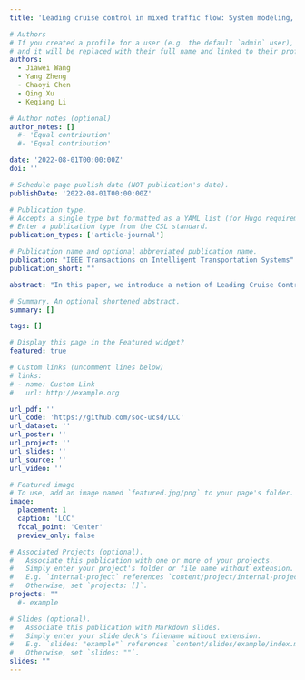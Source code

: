 ```yaml
---
title: 'Leading cruise control in mixed traffic flow: System modeling, controllability, and string stability'

# Authors
# If you created a profile for a user (e.g. the default `admin` user), write the username (folder name) here
# and it will be replaced with their full name and linked to their profile.
authors:
  - Jiawei Wang
  - Yang Zheng
  - Chaoyi Chen
  - Qing Xu
  - Keqiang Li

# Author notes (optional)
author_notes: []
  #- 'Equal contribution'
  #- 'Equal contribution'

date: '2022-08-01T00:00:00Z'
doi: ''

# Schedule page publish date (NOT publication's date).
publishDate: '2022-08-01T00:00:00Z'

# Publication type.
# Accepts a single type but formatted as a YAML list (for Hugo requirements).
# Enter a publication type from the CSL standard.
publication_types: ['article-journal']

# Publication name and optional abbreviated publication name.
publication: "IEEE Transactions on Intelligent Transportation Systems"
publication_short: ""

abstract: "In this paper, we introduce a notion of Leading Cruise Control (LCC), in which the CAV maintains car-following operations adapting to the states of its preceding vehicles, and also aims to lead the motion of its following vehicles. Specifically, by controlling the CAV, LCC aims to attenuate downstream traffic perturbations and smooth upstream traffic flow actively. We first present the dynamical modeling of LCC, with a focus on three fundamental scenarios: car-following, free-driving, and Connected Cruise Control. Then, the analysis of controllability, observability, and head-to-tail string stability reveals the feasibility and potential of LCC in improving mixed traffic flow performance. Extensive numerical studies validate that the capability of CAVs in dissipating traffic perturbations is further strengthened when incorporating the information of the vehicles behind into the CAVs’ control."

# Summary. An optional shortened abstract.
summary: []

tags: []

# Display this page in the Featured widget?
featured: true

# Custom links (uncomment lines below)
# links:
# - name: Custom Link
#   url: http://example.org

url_pdf: ''
url_code: 'https://github.com/soc-ucsd/LCC'
url_dataset: ''
url_poster: ''
url_project: ''
url_slides: ''
url_source: ''
url_video: ''

# Featured image
# To use, add an image named `featured.jpg/png` to your page's folder.
image:
  placement: 1
  caption: 'LCC'
  focal_point: 'Center'
  preview_only: false

# Associated Projects (optional).
#   Associate this publication with one or more of your projects.
#   Simply enter your project's folder or file name without extension.
#   E.g. `internal-project` references `content/project/internal-project/index.md`.
#   Otherwise, set `projects: []`.
projects: ""
  #- example

# Slides (optional).
#   Associate this publication with Markdown slides.
#   Simply enter your slide deck's filename without extension.
#   E.g. `slides: "example"` references `content/slides/example/index.md`.
#   Otherwise, set `slides: ""`.
slides: ""
---
```



